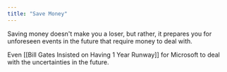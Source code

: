 ```yaml
---
title: "Save Money"
---
```


Saving money doesn't make you a loser, but rather, it prepares you for unforeseen events in the future that require money to deal with.

Even [[Bill Gates Insisted on Having 1 Year Runway]] for Microsoft to deal with the uncertainties in the future.

